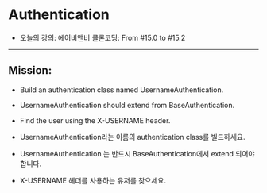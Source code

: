 # Authentication
- 오늘의 강의: 에어비앤비 클론코딩: From #15.0 to #15.2

---
## Mission:
- Build an authentication class named UsernameAuthentication.
- UsernameAuthentication should extend from BaseAuthentication.
- Find the user using the X-USERNAME header.

- UsernameAuthentication라는 이름의 authentication class를 빌드하세요.
- UsernameAuthentication 는 반드시 BaseAuthentication에서 extend 되어야 합니다.
- X-USERNAME 헤더를 사용하는 유저를 찾으세요.